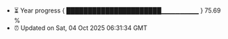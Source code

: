 - ⏳ Year progress { ██████████████████████▁▁▁▁▁▁▁▁ } 75.69 %
- ⏰ Updated on Sat, 04 Oct 2025 06:31:34 GMT

